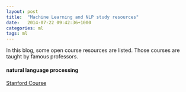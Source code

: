 ```yaml
---
layout: post
title:  "Machine Learning and NLP study resources"
date:   2014-07-22 09:42:36+1000
categories: ml
tags: ml
---
```

In this blog, some open course resources are listed. Those courses are taught by famous professors.

#### natural language processing

[Stanford Course](http://see.stanford.edu/see/lecturelist.aspx?coll=63480b48-8819-4efd-8412-263f1a472f5a)